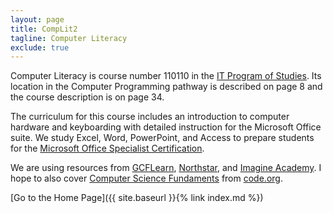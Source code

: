 ```yaml
---
layout: page
title: CompLit2
tagline: Computer Literacy
exclude: true
---
```

Computer Literacy is course number 110110 in the 
<a href="https://education.ky.gov/CTE/ctepa/Documents/IT--2017-2019.pdf">IT Program of Studies</a>. 
Its location in the Computer Programming pathway is described on page 8 
and the course description is on page 34.

The curriculum for this course includes an introduction to computer hardware and keyboarding 
with detailed instruction for the Microsoft Office suite. 
We study Excel, Word, PowerPoint, and Access to prepare students for the 
<a href="https://www.microsoft.com/en-us/learning/mos-certification.aspx">
Microsoft Office Specialist Certification</a>.

We are using resources from <a href="https://www.gcflearnfree.org">GCFLearn</a>, 
<a href="https://www.digitalliteracyassessment.org">Northstar</a>, 
and <a href="https://www.microsoft.com/en-us/education/imagine-academy/default.aspx">Imagine Academy</a>. 
I hope to also cover <a href="https://code.org/educate/curriculum/express-course">
Computer Science Fundaments</a> from <a href="https://code.org">code.org</a>.

[Go to the Home Page]({{ site.baseurl }}{% link index.md %})
